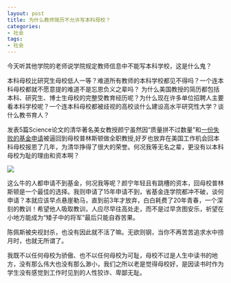 ```yaml
---
layout: post
title: 为什么教师简历不允许写本科母校？
categories:
- 社会
tags:
- 社会
---
```

今天听其他学院的老师说学院规定教师信息中不能写本科学校，这是什么鬼？
<!--more-->
本科母校比研究生母校低人一等？难道所有教师的本科学校都见不得吗？一个连本科母校都就不愿意提的难道不是忘恩负义之辈吗？ 为什么美国教授的简历都包括本科、研究生、博士生母校的完整受教育经历呢？为什么现在许多单位招聘人主要看本科学校呢？一个连本科母校都被歧视的高校谈什么建设高水平研究性大学？谈什么教书育人？

发表5篇Science论文的清华著名美女教授颜宁虽然因“质量拼不过数量”和[一份失败的基金申请](http://blog.sciencenet.cn/home.php?mod=space&uid=65865&do=blog&id=824367)被逼回到母校普林斯顿做全职教授,好歹也放弃在美国工作机会回本科母校报恩了几年，为清华挣得了很大的荣誉。何况我等无名之辈，更没有以本科母校为耻的理由和资本啊？

![](http://blog.hwdong.com/images/yanning.jpg)

这么牛的人都申请不到基金，何况我等呢？颜宁年轻且有跳槽的资本，回母校普林斯顿是一个最佳的选择。我则申请了15年申请不到，省基金连学院都冲不破，谈何申请？本就应该早点悬崖勒马，直到前3年才放弃，白白耗费了20年青春，一个深刻的教训！希望他人吸取教训，人应尽早往高处走，而不是过早贪图安乐，祈望在小地方能成为“矮子中的将军”最后只能自吞苦果。

陈佩斯被央视封杀，也没有因此就不活了嘛。无欲则钢，当你不再苦苦追求水中捞月时，也就无所谓了。

我既不以任何母校为骄傲、也不以任何母校为可耻，母校不过是人生中读书的地方，没有那么伟大也没有那么渺小，我们之所以老是觉得母校好，是因读书时作为学生没有感觉到工作时见到的人性狡诈、卑鄙无耻。
